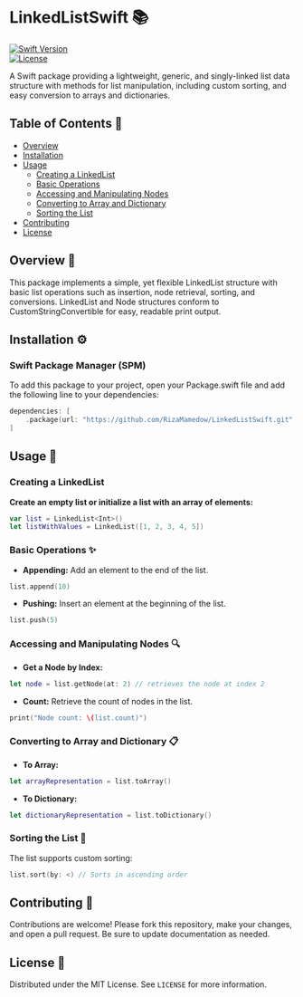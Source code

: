 # LinkedListSwift 📚

[![Swift Version](https://img.shields.io/badge/Swift-5.7-orange.svg)](https://swift.org)  
[![License](https://img.shields.io/badge/license-MIT-blue.svg)](./LICENSE)

A Swift package providing a lightweight, generic, and singly-linked list data structure with methods for list manipulation, including custom sorting, and easy conversion to arrays and dictionaries.

## Table of Contents 📖
- [Overview](#overview)
- [Installation](#installation)
- [Usage](#usage)
    - [Creating a LinkedList](#creating-a-linkedlist)
    - [Basic Operations](#basic-operations)
    - [Accessing and Manipulating Nodes](#accessing-and-manipulating-nodes)
    - [Converting to Array and Dictionary](#converting-to-array-and-dictionary)
    - [Sorting the List](#sorting-the-list)
- [Contributing](#contributing)
- [License](#license)

## Overview 📝
This package implements a simple, yet flexible LinkedList structure with basic list operations such as insertion, node retrieval, sorting, and conversions. LinkedList and Node structures conform to CustomStringConvertible for easy, readable print output.

## Installation ⚙️
### Swift Package Manager (SPM) 
To add this package to your project, open your Package.swift file and add the following line to your dependencies:
```swift
dependencies: [
    .package(url: "https://github.com/RizaMamedow/LinkedListSwift.git", from: "1.0.0")
]
```

## Usage 🚀

### Creating a LinkedList
**Create an empty list or initialize a list with an array of elements:**
```swift 
var list = LinkedList<Int>()
let listWithValues = LinkedList([1, 2, 3, 4, 5])
```
### Basic Operations ✨
* **Appending:** Add an element to the end of the list.
```swift 
list.append(10)
```
* **Pushing:** Insert an element at the beginning of the list.
```swift 
list.push(5)
```
### Accessing and Manipulating Nodes 🔍
* **Get a Node by Index:**
```swift
let node = list.getNode(at: 2) // retrieves the node at index 2
```
* **Count:** Retrieve the count of nodes in the list.
```swift
print("Node count: \(list.count)")
```
### Converting to Array and Dictionary 📋
* **To Array:**
```swift
let arrayRepresentation = list.toArray()
```
* **To Dictionary:**
```swift
let dictionaryRepresentation = list.toDictionary()
```
### Sorting the List 🔄
The list supports custom sorting:
```swift 
list.sort(by: <) // Sorts in ascending order
```

## Contributing 🤝
Contributions are welcome! Please fork this repository, make your changes, and open a pull request. Be sure to update documentation as needed.

## License 📜
Distributed under the MIT License. See `LICENSE` for more information.